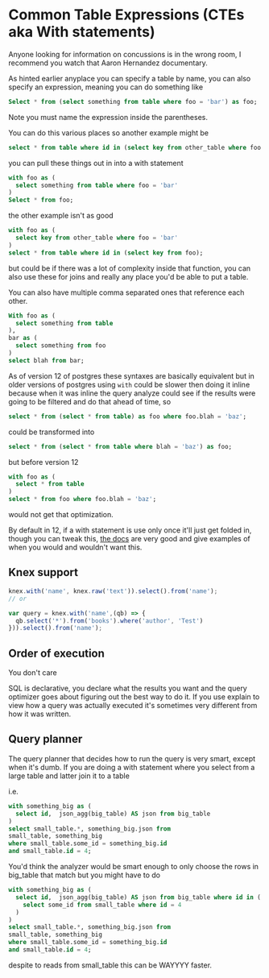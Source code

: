 # Common Table Expressions (CTEs aka With statements)

Anyone looking for information on concussions is in the wrong room, I recommend you watch that Aaron Hernandez documentary.

As hinted earlier anyplace you can specify a table by name, you can also specify an expression, meaning you can do something like

```sql
Select * from (select something from table where foo = 'bar') as foo;
```

Note you must name the expression inside the parentheses.

You can do this various places so another example might be

```sql
select * from table where id in (select key from other_table where foo = 'bar');
```

you can pull these things out in into a with statement

```sql
with foo as (
  select something from table where foo = 'bar'
)
Select * from foo;
```

the other example isn't as good

```sql
with foo as (
  select key from other_table where foo = 'bar'
)
select * from table where id in (select key from foo);
```

but could be if there was a lot of complexity inside that function, you can also use these for joins and really any place you'd be able to put a table.

You can also have multiple comma separated ones that reference each other.

```sql
With foo as (
  select something from table
),
bar as (
  select something from foo
)
select blah from bar;
```

As of version 12 of postgres these syntaxes are basically equivalent but in older versions of postgres using `with` could be slower then doing it inline because when it was inline the query analyze could see if the results were going to be filtered and do that ahead of time, so

```sql
select * from (select * from table) as foo where foo.blah = 'baz';
```
could be transformed into
```sql
select * from (select * from table where blah = 'baz') as foo;
```

but before version 12

```sql
with foo as (
  select * from table
)
select * from foo where foo.blah = 'baz';
```

would not get that optimization.

By default in 12, if a with statement is use only once it'll just get folded in, though you can tweak this, [the docs](https://www.postgresql.org/docs/current/queries-with.html) are very good and give examples of when you would and wouldn't want this.

## Knex support
```js
knex.with('name', knex.raw('text')).select().from('name');
// or

var query = knex.with('name',(qb) => {
  qb.select('*').from('books').where('author', 'Test')
})).select().from('name');
```

## Order of execution

You don't care

SQL is declarative, you declare what the results you want and the query optimizer goes about figuring out the best way to do it.  If you use explain to view how a query was actually executed it's sometimes very different from how it was written.


## Query planner

The query planner that decides how to run the query is very smart, except when it's dumb.  If you are doing a with statement where you select from a large table and latter join it to a table 

i.e. 

```sql
with something_big as (
  select id,  json_agg(big_table) AS json from big_table
)
select small_table.*, something_big.json from
small_table, something_big
where small_table.some_id = something_big.id
and small_table.id = 4;
```

You'd think the analyzer would be smart enough to only choose the rows in  big_table that match but you might have to do 

```sql
with something_big as (
  select id,  json_agg(big_table) AS json from big_table where id in (
    select some_id from small_table where id = 4
  )
)
select small_table.*, something_big.json from
small_table, something_big
where small_table.some_id = something_big.id
and small_table.id = 4;
```

despite to reads from small_table this can be WAYYYY faster.